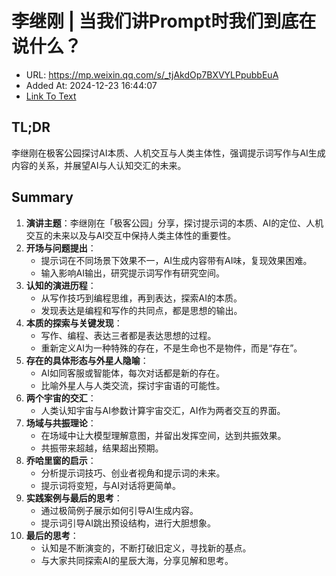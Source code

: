 # 李继刚 | 当我们讲Prompt时我们到底在说什么？
- URL: https://mp.weixin.qq.com/s/_tjAkdOp7BXVYLPpubbEuA
- Added At: 2024-12-23 16:44:07
- [Link To Text](2024-12-23-李继刚-当我们讲prompt时我们到底在说什么？_raw.md)

## TL;DR
李继刚在极客公园探讨AI本质、人机交互与人类主体性，强调提示词写作与AI生成内容的关系，并展望AI与人认知交汇的未来。

## Summary
1. **演讲主题**：李继刚在「极客公园」分享，探讨提示词的本质、AI的定位、人机交互的未来以及与AI交互中保持人类主体性的重要性。
2. **开场与问题提出**：
   - 提示词在不同场景下效果不一，AI生成内容带有AI味，复现效果困难。
   - 输入影响AI输出，研究提示词写作有研究空间。
3. **认知的演进历程**：
   - 从写作技巧到编程思维，再到表达，探索AI的本质。
   - 发现表达是编程和写作的共同点，都是思想的输出。
4. **本质的探索与关键发现**：
   - 写作、编程、表达三者都是表达思想的过程。
   - 重新定义AI为一种特殊的存在，不是生命也不是物件，而是“存在”。
5. **存在的具体形态与外星人隐喻**：
   - AI如同客服或智能体，每次对话都是新的存在。
   - 比喻外星人与人类交流，探讨宇宙语的可能性。
6. **两个宇宙的交汇**：
   - 人类认知宇宙与AI参数计算宇宙交汇，AI作为两者交互的界面。
7. **场域与共振理论**：
   - 在场域中让大模型理解意图，并留出发挥空间，达到共振效果。
   - 共振带来超越，结果超出预期。
8. **乔哈里窗的启示**：
   - 分析提示词技巧、创业者视角和提示词的未来。
   - 提示词将变短，与AI对话将更简单。
9. **实践案例与最后的思考**：
   - 通过极简例子展示如何引导AI生成内容。
   - 提示词引导AI跳出预设结构，进行大胆想象。
10. **最后的思考**：
    - 认知是不断演变的，不断打破旧定义，寻找新的基点。
    - 与大家共同探索AI的星辰大海，分享见解和思考。
